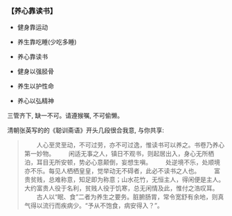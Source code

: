 ### 【养心靠读书】

- 健身靠运动
- 养生靠吃睡(少吃多睡)
- 养心靠读书

- 健身以强胫骨
- 养生以护性命
- 养心以弘精神

三管齐下, 缺一不可。请遵猴嘱, 不可偷懒。

清朝张英写的的《聪训斋语》开头几段很合我意, 与你共享:

>　　人心至灵至动，不可过劳，亦不可过逸，惟读书可以养之。书卷乃养心第一妙物。
>　　闲适无事之人，镇日不观书，则起居出入，身心无所栖泊，耳目无所安顿，势必心意颠倒，妄想生嗔。
>　　处逆境不乐，处顺境亦不乐。每见人栖栖皇皇，觉举动无不碍者，此必不读书之人也。
>　　富贵贫贱，总难称意，知足即为称意；山水花竹，无恒主人，得闲便是主人。大约富贵人役于名利，贫贱人役于饥寒，总无闲情及此，惟付之浩叹耳。
>　　古人以“眠、食”二者为养生之要务。脏腑肠胃，常令宽舒有余地，则真气得以流行而疾病少。“予从不饱食，病安得入？”。
